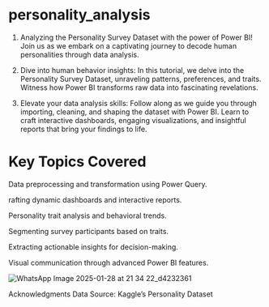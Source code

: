 # personality_analysis
1) Analyzing the Personality Survey Dataset with the power of Power BI! Join us as we embark on a captivating journey to decode human personalities through data analysis.

2) Dive into human behavior insights: In this tutorial, we delve into the Personality Survey Dataset, unraveling patterns, preferences, and traits. Witness how Power BI transforms raw data into fascinating revelations.

3) Elevate your data analysis skills: Follow along as we guide you through importing, cleaning, and shaping the dataset with Power BI. Learn to craft interactive dashboards, engaging visualizations, and insightful reports that bring your findings to life.

# Key Topics Covered 

Data preprocessing and transformation using Power Query.

rafting dynamic dashboards and interactive reports.

Personality trait analysis and behavioral trends.

Segmenting survey participants based on traits.

Extracting actionable insights for decision-making.

Visual communication through advanced Power BI features.

![WhatsApp Image 2025-01-28 at 21 34 22_d4232361](https://github.com/user-attachments/assets/a30a36f4-bc72-451f-9fca-c5691762bedf)

Acknowledgments
Data Source: Kaggle’s Personality Dataset
